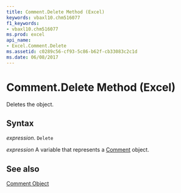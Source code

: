 ```yaml
---
title: Comment.Delete Method (Excel)
keywords: vbaxl10.chm516077
f1_keywords:
- vbaxl10.chm516077
ms.prod: excel
api_name:
- Excel.Comment.Delete
ms.assetid: c0289c56-cf93-5c86-b62f-cb33083c2c1d
ms.date: 06/08/2017
---
```



# Comment.Delete Method (Excel)

Deletes the object.


## Syntax

 _expression_. `Delete`

 _expression_ A variable that represents a [Comment](Excel.Comment.md) object.


## See also


[Comment Object](Excel.Comment.md)

